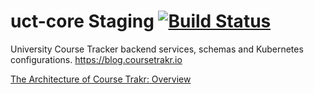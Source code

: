 # uct-core Staging [![Build Status](https://drone.tevindev.me/api/badges/tevjef/uct-backend/status.svg)](https://drone.tevindev.me/tevjef/uct-backend)

University Course Tracker backend services, schemas and Kubernetes configurations. https://blog.coursetrakr.io 

[The Architecture of Course Trakr: Overview](https://tevinjeffrey.me/the-architecture-of-course-trakr-overview/)
